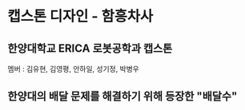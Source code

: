 # 캡스톤 디자인 - 함흥차사

## 한양대학교 ERICA 로봇공학과 캡스톤
멤버 : 김유현, 김영평, 안하일, 성기정, 박병우

## 한양대의 배달 문제를 해결하기 위해 등장한 "배달수"
